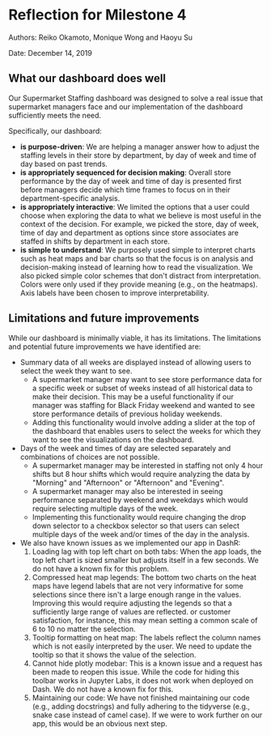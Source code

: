 # Reflection for Milestone 4

Authors: Reiko Okamoto, Monique Wong and Haoyu Su

Date: December 14, 2019

## What our dashboard does well
Our Supermarket Staffing dashboard was designed to solve a real issue that supermarket managers face and our implementation of the dashboard sufficiently meets the need. 

Specifically, our dashboard:

* **is purpose-driven**: We are helping a manager answer how to adjust the staffing levels in their store by department, by day of week and time of day based on past trends.
* **is appropriately sequenced for decision making**: Overall store performance by the day of week and time of day is presented first before managers decide which time frames to focus on in their department-specific analysis. 
* **is appropriately interactive**: We limited the options that a user could choose when exploring the data to what we believe is most useful in the context of the decision. For example, we picked the store, day of week, time of day and department as options since store associates are staffed in shifts by department in each store.
* **is simple to understand**: We purposely used simple to interpret charts such as heat maps and bar charts so that the focus is on analysis and decision-making instead of learning how to read the visualization. We also picked simple color schemes that don't distract from interpretation. Colors were only used if they provide meaning (e.g., on the heatmaps). Axis labels have been chosen to improve interpretability.
  
## Limitations and future improvements

While our dashboard is minimally viable, it has its limitations. The limitations and potential future improvements we have identified are:

* Summary data of all weeks are displayed instead of allowing users to select the week they want to see.
  * A supermarket manager may want to see store performance data for a specific week or subset of weeks instead of all historical data to make their decision. This may be a useful functionality if our manager was staffing for Black Friday weekend and wanted to see store performance details of previous holiday weekends.
  * Adding this functionality would involve adding a slider at the top of the dashboard that enables users to select the weeks for which they want to see the visualizations on the dashboard.
* Days of the week and times of day are selected separately and combinations of choices are not possible.
  * A supermarket manager may be interested in staffing not only 4 hour shifts but 8 hour shifts which would require analyzing the data by "Morning" and "Afternoon" or "Afternoon" and "Evening".
  * A supermarket manager may also be interested in seeing performance separated by weekend and weekdays which would require selecting multiple days of the week.
  * Implementing this functionality would require changing the drop down selector to a checkbox selector so that users can select multiple days of the week and/or times of the day in the analysis.
* We also have known issues as we implemented our app in DashR:
  1. Loading lag with top left chart on both tabs: When the app loads, the top left chart is sized smaller but adjusts itself in a few seconds. We do not have a known fix for this problem. 
  2. Compressed heat map legends: The bottom two charts on the heat maps have legend labels that are not very informative for some selections since there isn't a large enough range in the values. Improving this would require adjusting the legends so that a sufficiently large range of values are reflected. or customer satisfaction, for instance, this may mean setting a common scale of 6 to 10 no matter the selection. 
  3. Tooltip formatting on heat map: The labels reflect the column names which is not easily interpreted by the user. We need to update the tooltip so that it shows the value of the selection. 
  4. Cannot hide plotly modebar: This is a known issue and a request has been made to reopen this issue. While the code for hiding this toolbar works in Jupyter Labs, it does not work when deployed on Dash. We do not have a known fix for this. 
  5. Maintaining our code: We have not finished maintaining our code (e.g., adding docstrings) and fully adhering to the tidyverse (e.g., snake case instead of camel case). If we were to work further on our app, this would be an obvious next step. 
